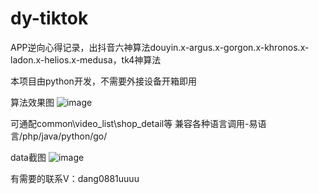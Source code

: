# dy-tiktok
APP逆向心得记录，出抖音六神算法douyin.x-argus.x-gorgon.x-khronos.x-ladon.x-helios.x-medusa，tk4神算法

本项目由python开发，不需要外接设备开箱即用

算法效果图
![image](https://github.com/user-attachments/assets/70787079-65fb-4335-ae3d-343e57aaac2c)

可通配common\video_list\shop_detail等
兼容各种语言调用-易语言/php/java/python/go/

data截图
![image](https://github.com/user-attachments/assets/e757f00f-e98b-491a-a8a6-e66cc1900882)

有需要的联系V：dang0881uuuu
